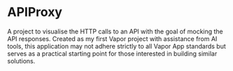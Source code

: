 # APIProxy

A project to visualise the HTTP calls to an API with the goal of mocking the API responses.
Created as my first Vapor project with assistance from AI tools, this application may not adhere strictly to all Vapor App standards but serves as a practical starting point for those interested in building similar solutions.

